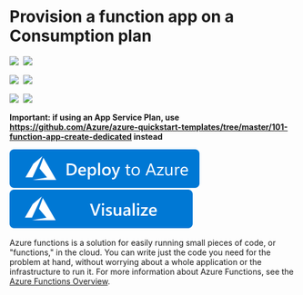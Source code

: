 # Provision a function app on a Consumption plan

<IMG SRC="https://azurequickstartsservice.blob.core.windows.net/badges/101-function-app-create-dynamic/PublicLastTestDate.svg" />&nbsp;
<IMG SRC="https://azurequickstartsservice.blob.core.windows.net/badges/101-function-app-create-dynamic/PublicDeployment.svg" />&nbsp;

<IMG SRC="https://azurequickstartsservice.blob.core.windows.net/badges/101-function-app-create-dynamic/FairfaxLastTestDate.svg" />&nbsp;
<IMG SRC="https://azurequickstartsservice.blob.core.windows.net/badges/101-function-app-create-dynamic/FairfaxDeployment.svg" />&nbsp;

<IMG SRC="https://azurequickstartsservice.blob.core.windows.net/badges/101-function-app-create-dynamic/BestPracticeResult.svg" />&nbsp;
<IMG SRC="https://azurequickstartsservice.blob.core.windows.net/badges/101-function-app-create-dynamic/CredScanResult.svg" />&nbsp;

**Important: if using an App Service Plan, use https://github.com/Azure/azure-quickstart-templates/tree/master/101-function-app-create-dedicated instead**

<a href="https://portal.azure.com/#create/Microsoft.Template/uri/https%3A%2F%2Fraw.githubusercontent.com%2Fazure%2Fazure-quickstart-templates%2Fmaster%2F101-function-app-create-dynamic%2Fazuredeploy.json" target="_blank">
    <img src="https://raw.githubusercontent.com/Azure/azure-quickstart-templates/master/1-CONTRIBUTION-GUIDE/images/deploytoazure.svg?sanitize=true"/>
</a>
<a href="http://armviz.io/#/?load=https%3A%2F%2Fraw.githubusercontent.com%2FAzure%2Fazure-quickstart-templates%2Fmaster%2F101-function-app-create-dynamic%2Fazuredeploy.json" target="_blank">
    <img src="https://raw.githubusercontent.com/Azure/azure-quickstart-templates/master/1-CONTRIBUTION-GUIDE/images/visualizebutton.svg?sanitize=true"/>
</a>

Azure functions is a solution for easily running small pieces of code, or "functions," in the cloud. You can write just the code you need for the problem at hand, without worrying about a whole application or the infrastructure to run it. For more information about Azure Functions, see the [Azure Functions Overview](https://azure.microsoft.com/en-us/documentation/articles/functions-overview/).


